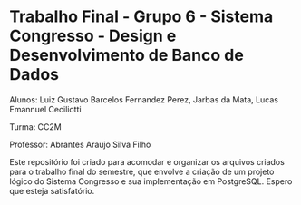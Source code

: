 # Trabalho Final - Grupo 6 - Sistema Congresso - Design e Desenvolvimento de Banco de Dados

Alunos: Luiz Gustavo Barcelos Fernandez Perez, Jarbas da Mata, Lucas Emannuel Ceciliotti

Turma: CC2M

Professor: Abrantes Araujo Silva Filho



Este repositório foi criado para acomodar e organizar os arquivos criados para o trabalho final do semestre, que envolve a criação de um projeto lógico do Sistema Congresso e sua implementação em PostgreSQL. Espero que esteja satisfatório.
